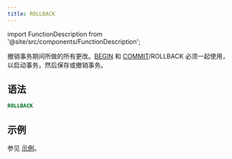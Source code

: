 ```yaml
---
title: ROLLBACK
---
```

import FunctionDescription from '@site/src/components/FunctionDescription';

<FunctionDescription description="引入或更新于：v1.2.371"/>

撤销事务期间所做的所有更改。[BEGIN](begin.md) 和 [COMMIT](commit.md)/ROLLBACK 必须一起使用，以启动事务，然后保存或撤销事务。

## 语法

```sql
ROLLBACK
```

## 示例

参见 [示例](begin.md#examples)。